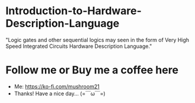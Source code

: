 # Introduction-to-Hardware-Description-Language
"Logic gates and other sequential logics may seen in the form of Very High Speed Integrated Circuits Hardware Description Language."

# Follow me or Buy me a coffee here
- Me: https://ko-fi.com/mushroom21
- Thanks! Have a nice day... (=￣ω￣=)
